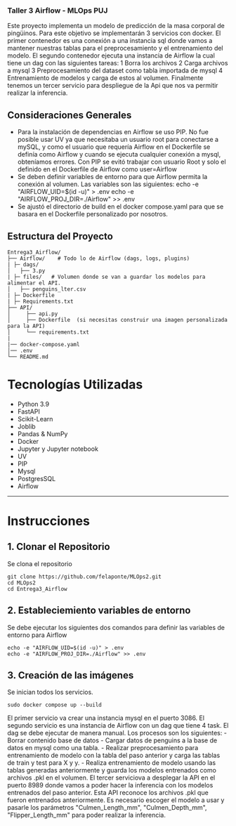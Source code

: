### Taller 3 Airflow - MLOps PUJ

Este proyecto implementa un modelo de predicción de la masa corporal de pingüinos. Para este objetivo se implementarán 3 servicios con docker. El primer contenedor es una conexión a una instancia sql donde vamos a mantener nuestras tablas para el preprocesamiento y el entrenamiento del modelo.
El segundo contenedor ejecuta una instancia de Airflow la cual tiene un dag con las siguientes tareas:
    1 Borra los archivos
    2 Carga archivos a mysql
    3 Preprocesamiento del dataset como tabla importada de mysql
    4 Entrenamiento de modelos y carga de estos al volumen.
Finalmente tenemos un tercer servicio para despliegue de la Api que nos va permitir realizar la inferencia.

## Consideraciones Generales
- Para la instalación de dependencias en Airflow se uso PIP. No fue posible usar UV ya que necesitaba un usuario root para conectarse a mySQL, y como el usuario que requería Airflow en el Dockerfile se definía como Airflow y cuando se ejecuta cualquier conexión a mysql, obteníamos errores. Con PIP se evitó trabajar con usuario Root y solo el definido en el Dockerfile de Airflow como user=Airflow
- Se deben definir variables de entorno para que Airflow permita la conexión al volumen. Las variables son las siguientes:
                 echo -e "AIRFLOW_UID=$(id -u)" > .env
                 echo -e "AIRFLOW_PROJ_DIR=./Airflow" >> .env
- Se ajustó el directorio de build en el docker compose.yaml para que se basara en el Dockerfile personalizado por nosotros.            

## Estructura del Proyecto

```
Entrega3_Airflow/
├── Airflow/    # Todo lo de Airflow (dags, logs, plugins)
| ├─ dags/
│   ├── 3.py
| ├─ files/   # Volumen donde se van a guardar los modelos para alimentar el API.
│   ├── penguins_lter.csv
| ├─ Dockerfile
| ├─ Requirements.txt 
├── API/
│     ├── api.py
│     ├── Dockerfile  (si necesitas construir una imagen personalizada para la API)
│     └── requirements.txt
|
|── docker-compose.yaml
│── .env
└── README.md
```
# Tecnologías Utilizadas
- Python 3.9
- FastAPI
- Scikit-Learn
- Joblib
- Pandas & NumPy
- Docker
- Jupyter y Jupyter notebook
- UV
- PIP
- Mysql
- PostgresSQL
- Airflow
---
# Instrucciones

## 1. Clonar el Repositorio
Se clona el repositorio
```
git clone https://github.com/felaponte/MLOps2.git
cd MLOps2
cd Entrega3_Airflow
```
## 2. Estableciemiento variables de entorno
Se debe ejecutar los siguientes dos comandos para definir las variables de entorno para Airflow
```
echo -e "AIRFLOW_UID=$(id -u)" > .env
echo -e "AIRFLOW_PROJ_DIR=./Airflow" >> .env
```
## 3. Creación de las imágenes 
Se inician todos los servicios.
```
sudo docker compose up --build 
```
El primer servicio va crear una instancia mysql en el puerto 3086. 
El segundo servicio es una instancia de Airflow con un dag que tiene 4 task. El dag se debe ejecutar de manera manual. Los procesos son los siguientes: 
    - Borrar contenido base de datos
    - Cargar datos de penguins a la base de datos en mysql como una tabla.
    - Realizar preprocesamiento para entrenamiento de modelo con la tabla del paso anterior y carga las tablas de train y test para X y y.
    - Realiza entrenamiento de modelo usando las tablas generadas anteriormente y guarda los modelos entrenados como archivos .pkl en el volumen.
El tercer serviciova a desplegar la API en el puerto 8989 donde vamos a poder hacer la inferencia con los modelos entrenados del paso anterior.
Esta API reconoce los archivos .pkl que fueron entrenados anteriormente. Es necesario escoger el modelo a usar y pasarle los parámetros "Culmen_Length_mm", "Culmen_Depth_mm", "Flipper_Length_mm" para poder realizar la inferencia.




